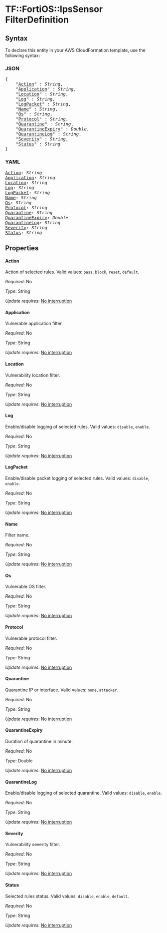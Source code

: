 # TF::FortiOS::IpsSensor FilterDefinition

## Syntax

To declare this entity in your AWS CloudFormation template, use the following syntax:

### JSON

<pre>
{
    "<a href="#action" title="Action">Action</a>" : <i>String</i>,
    "<a href="#application" title="Application">Application</a>" : <i>String</i>,
    "<a href="#location" title="Location">Location</a>" : <i>String</i>,
    "<a href="#log" title="Log">Log</a>" : <i>String</i>,
    "<a href="#logpacket" title="LogPacket">LogPacket</a>" : <i>String</i>,
    "<a href="#name" title="Name">Name</a>" : <i>String</i>,
    "<a href="#os" title="Os">Os</a>" : <i>String</i>,
    "<a href="#protocol" title="Protocol">Protocol</a>" : <i>String</i>,
    "<a href="#quarantine" title="Quarantine">Quarantine</a>" : <i>String</i>,
    "<a href="#quarantineexpiry" title="QuarantineExpiry">QuarantineExpiry</a>" : <i>Double</i>,
    "<a href="#quarantinelog" title="QuarantineLog">QuarantineLog</a>" : <i>String</i>,
    "<a href="#severity" title="Severity">Severity</a>" : <i>String</i>,
    "<a href="#status" title="Status">Status</a>" : <i>String</i>
}
</pre>

### YAML

<pre>
<a href="#action" title="Action">Action</a>: <i>String</i>
<a href="#application" title="Application">Application</a>: <i>String</i>
<a href="#location" title="Location">Location</a>: <i>String</i>
<a href="#log" title="Log">Log</a>: <i>String</i>
<a href="#logpacket" title="LogPacket">LogPacket</a>: <i>String</i>
<a href="#name" title="Name">Name</a>: <i>String</i>
<a href="#os" title="Os">Os</a>: <i>String</i>
<a href="#protocol" title="Protocol">Protocol</a>: <i>String</i>
<a href="#quarantine" title="Quarantine">Quarantine</a>: <i>String</i>
<a href="#quarantineexpiry" title="QuarantineExpiry">QuarantineExpiry</a>: <i>Double</i>
<a href="#quarantinelog" title="QuarantineLog">QuarantineLog</a>: <i>String</i>
<a href="#severity" title="Severity">Severity</a>: <i>String</i>
<a href="#status" title="Status">Status</a>: <i>String</i>
</pre>

## Properties

#### Action

Action of selected rules. Valid values: `pass`, `block`, `reset`, `default`.

_Required_: No

_Type_: String

_Update requires_: [No interruption](https://docs.aws.amazon.com/AWSCloudFormation/latest/UserGuide/using-cfn-updating-stacks-update-behaviors.html#update-no-interrupt)

#### Application

Vulnerable application filter.

_Required_: No

_Type_: String

_Update requires_: [No interruption](https://docs.aws.amazon.com/AWSCloudFormation/latest/UserGuide/using-cfn-updating-stacks-update-behaviors.html#update-no-interrupt)

#### Location

Vulnerability location filter.

_Required_: No

_Type_: String

_Update requires_: [No interruption](https://docs.aws.amazon.com/AWSCloudFormation/latest/UserGuide/using-cfn-updating-stacks-update-behaviors.html#update-no-interrupt)

#### Log

Enable/disable logging of selected rules. Valid values: `disable`, `enable`.

_Required_: No

_Type_: String

_Update requires_: [No interruption](https://docs.aws.amazon.com/AWSCloudFormation/latest/UserGuide/using-cfn-updating-stacks-update-behaviors.html#update-no-interrupt)

#### LogPacket

Enable/disable packet logging of selected rules. Valid values: `disable`, `enable`.

_Required_: No

_Type_: String

_Update requires_: [No interruption](https://docs.aws.amazon.com/AWSCloudFormation/latest/UserGuide/using-cfn-updating-stacks-update-behaviors.html#update-no-interrupt)

#### Name

Filter name.

_Required_: No

_Type_: String

_Update requires_: [No interruption](https://docs.aws.amazon.com/AWSCloudFormation/latest/UserGuide/using-cfn-updating-stacks-update-behaviors.html#update-no-interrupt)

#### Os

Vulnerable OS filter.

_Required_: No

_Type_: String

_Update requires_: [No interruption](https://docs.aws.amazon.com/AWSCloudFormation/latest/UserGuide/using-cfn-updating-stacks-update-behaviors.html#update-no-interrupt)

#### Protocol

Vulnerable protocol filter.

_Required_: No

_Type_: String

_Update requires_: [No interruption](https://docs.aws.amazon.com/AWSCloudFormation/latest/UserGuide/using-cfn-updating-stacks-update-behaviors.html#update-no-interrupt)

#### Quarantine

Quarantine IP or interface. Valid values: `none`, `attacker`.

_Required_: No

_Type_: String

_Update requires_: [No interruption](https://docs.aws.amazon.com/AWSCloudFormation/latest/UserGuide/using-cfn-updating-stacks-update-behaviors.html#update-no-interrupt)

#### QuarantineExpiry

Duration of quarantine in minute.

_Required_: No

_Type_: Double

_Update requires_: [No interruption](https://docs.aws.amazon.com/AWSCloudFormation/latest/UserGuide/using-cfn-updating-stacks-update-behaviors.html#update-no-interrupt)

#### QuarantineLog

Enable/disable logging of selected quarantine. Valid values: `disable`, `enable`.

_Required_: No

_Type_: String

_Update requires_: [No interruption](https://docs.aws.amazon.com/AWSCloudFormation/latest/UserGuide/using-cfn-updating-stacks-update-behaviors.html#update-no-interrupt)

#### Severity

Vulnerability severity filter.

_Required_: No

_Type_: String

_Update requires_: [No interruption](https://docs.aws.amazon.com/AWSCloudFormation/latest/UserGuide/using-cfn-updating-stacks-update-behaviors.html#update-no-interrupt)

#### Status

Selected rules status. Valid values: `disable`, `enable`, `default`.

_Required_: No

_Type_: String

_Update requires_: [No interruption](https://docs.aws.amazon.com/AWSCloudFormation/latest/UserGuide/using-cfn-updating-stacks-update-behaviors.html#update-no-interrupt)

